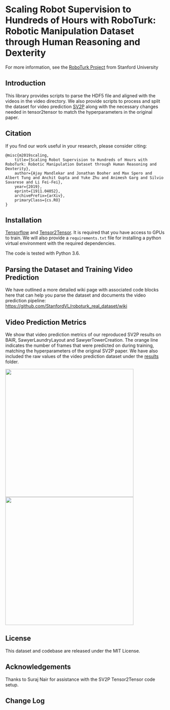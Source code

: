# Scaling Robot Supervision to Hundreds of Hours with RoboTurk: Robotic Manipulation Dataset through Human Reasoning and Dexterity

For more information, see the [RoboTurk Project](http://roboturk.stanford.edu/) from Stanford University


## Introduction

This library provides scripts to parse the HDF5 file and aligned with the videos in the video directory. We also provide scripts to process and split the dataset for video prediction [SV2P](https://arxiv.org/abs/1710.11252) along with the necessary changes needed in tensor2tensor to match the hyperparameters in the original paper.

## Citation

If you find our work useful in your research, please consider citing:

```
@misc{m2019scaling,
    title={Scaling Robot Supervision to Hundreds of Hours with RoboTurk: Robotic Manipulation Dataset through Human Reasoning and Dexterity},
    author={Ajay Mandlekar and Jonathan Booher and Max Spero and Albert Tung and Anchit Gupta and Yuke Zhu and Animesh Garg and Silvio Savarese and Li Fei-Fei},
    year={2019},
    eprint={1911.04052},
    archivePrefix={arXiv},
    primaryClass={cs.RO}
}
```

## Installation

[Tensorflow](https://github.com/tensorflow/tensorflow) and [Tensor2Tensor](https://github.com/tensorflow/tensor2tensor). It is required that you have access to GPUs to train. We will also provide a `requirements.txt` file for installing a python virtual environment with the required dependencies.

The code is tested with Python 3.6.

## Parsing the Dataset and Training Video Prediction

We have outlined a more detailed wiki page with associated code blocks here that can help you parse the dataset and documents the video prediction pipeline: https://github.com/StanfordVL/roboturk_real_dataset/wiki

## Video Prediction Metrics

We show that video prediction metrics of our reproduced SV2P results on BAIR, SawyerLaundryLayout and SawyerTowerCreation. The orange line indicates the number of frames that were predicted on during training, matching the hyperparameters of the original SV2P paper. We have also included the raw values of the video prediction dataset under the [results](https://github.com/StanfordVL/roboturk_real_dataset/blob/master/results) folder.

<img src= "https://github.com/StanfordVL/roboturk_real_dataset/blob/master/images/sv2p_ssim.png" width="400"> <img src= "https://github.com/StanfordVL/roboturk_real_dataset/blob/master/images/sv2p_psnr.png" width="400">


## License

This dataset and codebase are released under the MIT License.

## Acknowledgements

Thanks to Suraj Nair for assistance with the SV2P Tensor2Tensor code setup.

## Change Log

